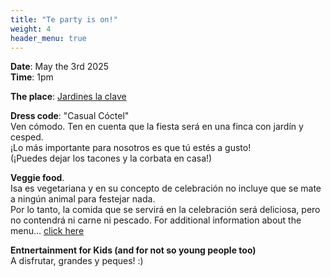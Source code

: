 ```yaml
---
title: "Te party is on!"
weight: 4
header_menu: true
---
```


**Date**: May the 3rd 2025 <br />
**Time**: 1pm

**The place**: [Jardines la clave](https://maps.app.goo.gl/234ycG7ryKviRH7V6)

**Dress code**: "Casual Cóctel" <br/>
Ven cómodo. Ten en cuenta que la fiesta será en una finca con jardín y cesped. <br>
¡Lo más importante para nosotros es que tú estés a gusto! <br />
(¡Puedes dejar los tacones y la corbata en casa!)

**Veggie food**. <br />
Isa es vegetariana y en su concepto de celebración no incluye que se mate a ningún animal para festejar nada. <br />
Por lo tanto, la comida que se servirá en la celebración será deliciosa, pero no contendrá ni carne ni pescado.
For additional information about the menu… [click here](menu)

**Entnertainment for Kids (and for not so young people too)** <br />
A disfrutar, grandes y peques! :)
